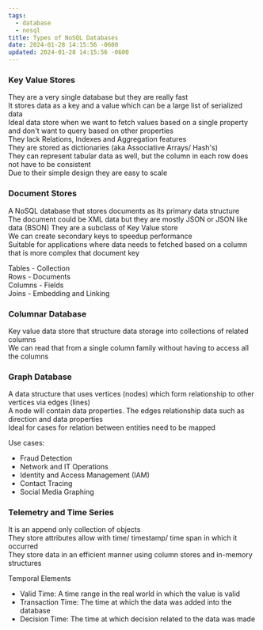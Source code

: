 ```yaml
---
tags:
  - database
  - nosql
title: Types of NoSQL Databases
date: 2024-01-28 14:15:56 -0600
updated: 2024-01-28 14:15:56 -0600
---
```


### Key Value Stores

They are a very single database but they are really fast  
It stores data as a key and a value which can be a large list of serialized data  
Ideal data store when we want to fetch values based on a single property and don't want to query based on other properties  
They lack Relations, Indexes and Aggregation features  
They are stored as dictionaries (aka Associative Arrays/ Hash's)  
They can represent tabular data as well, but the column in each row does not have to be consistent  
Due to their simple design they are easy to scale

### Document Stores

A NoSQL database that stores documents as its primary data structure  
The document could be XML data but they are mostly JSON or JSON like data (BSON)
They are a subclass of Key Value store  
We can create secondary keys to speedup performance  
Suitable for applications where data needs to fetched based on a column that is more complex that document key

Tables - Collection  
Rows - Documents  
Columns - Fields  
Joins - Embedding and Linking

### Columnar Database

Key value data store that structure data storage into collections of related columns  
We can read that from a single column family without having to access all the columns

### Graph Database

A data structure that uses vertices (nodes) which form relationship to other vertices via edges (lines)  
A node will contain data properties. The edges relationship data such as direction and data properties  
Ideal for cases for relation between entities need to be mapped

Use cases:
* Fraud Detection
* Network and IT Operations
* Identity and Access Management (IAM)
* Contact Tracing
* Social Media Graphing

### Telemetry and Time Series

It is an append only collection of objects  
They store attributes allow with time/ timestamp/ time span in which it occurred  
They store data in an efficient manner using column stores and in-memory structures

Temporal Elements
* Valid Time: A time range in the real world in which the value is valid
* Transaction Time: The time at which the data was added into the database
* Decision Time: The time at which decision related to the data was made
